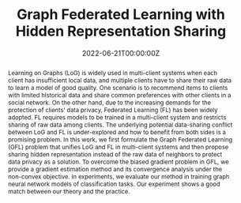 ---
abstract: Learning on Graphs (LoG) is widely used in multi-client systems when each client has insufficient local data, and multiple clients have to share their raw data to learn a model of good quality. 
  One scenario is to recommend items to clients with limited historical data and share common preferences with other clients in a social network. 
  On the other hand, due to the increasing demands for the protection of clients' data privacy, Federated Learning (FL) has been widely adopted. FL requires models to be trained in a multi-client system and restricts sharing of raw data among clients. 
  The underlying potential data-sharing conflict between LoG and FL is under-explored and how to benefit from both sides is a promising problem. 
  In this work, we first formulate the Graph Federated Learning (GFL) problem that unifies LoG and FL in multi-client systems and then propose sharing hidden representation instead of the raw data of neighbors to protect data privacy as a solution. 
  To overcome the biased gradient problem in GFL, we provide a gradient estimation method and its convergence analysis under the non-convex objective. 
  In experiments, we evaluate our method in training graph neural network models of classification tasks. 
  Our experiment shows a good match between our theory and the practice.
authors:
- admin
- Mingxuan Zhang
- Yuantong Li
- Carl Yang
- Pan Li
date: "2022-06-21T00:00:00Z"
doi: ""
featured: true
projects:
- graph-FL
publication: "*Preprint*"
publication_short: ""
publication_types:
- "3"
publishDate: "2022-06-20T00:00:00Z"
tags:
- publications
- machine learning on graphs
- federated learning
- optimization
title: Graph Federated Learning with Hidden Representation Sharing
url_pdf: https://arxiv.org/pdf/2212.12158.pdf
---